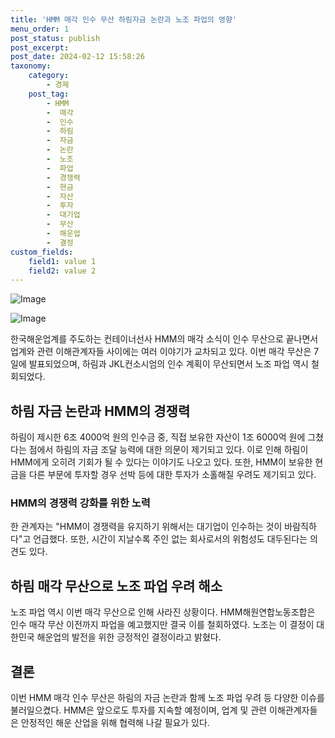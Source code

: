```yaml
---
title: 'HMM 매각 인수 무산 하림자금 논란과 노조 파업의 영향'
menu_order: 1
post_status: publish
post_excerpt: 
post_date: 2024-02-12 15:58:26
taxonomy:
    category:
        - 경제
    post_tag:
        - HMM
        -  매각
        -  인수
        -  하림
        -  자금
        -  논란
        -  노조
        -  파업
        -  경쟁력
        -  현금
        -  자산
        -  투자
        -  대기업
        -  무산
        -  해운업
        -  결정
custom_fields:
    field1: value 1
    field2: value 2
---
```


![Image](https://imgnews.pstatic.net/image/011/2024/02/12/0004298391_001_20240212070101033.jpg?type=w647)

![Image](https://imgnews.pstatic.net/image/011/2024/02/12/0004298391_002_20240212070101072.jpg?type=w647)

한국해운업계를 주도하는 컨테이너선사 HMM의 매각 소식이 인수 무산으로 끝나면서 업계와 관련 이해관계자들 사이에는 여러 이야기가 교차되고 있다. 이번 매각 무산은 7일에 발표되었으며, 하림과 JKL컨소시엄의 인수 계획이 무산되면서 노조 파업 역시 철회되었다.
## 하림 자금 논란과 HMM의 경쟁력
하림이 제시한 6조 4000억 원의 인수금 중, 직접 보유한 자산이 1조 6000억 원에 그쳤다는 점에서 하림의 자금 조달 능력에 대한 의문이 제기되고 있다. 이로 인해 하림이 HMM에게 오히려 기회가 될 수 있다는 이야기도 나오고 있다. 또한, HMM이 보유한 현금을 다른 부문에 투자할 경우 선박 등에 대한 투자가 소홀해질 우려도 제기되고 있다.
### HMM의 경쟁력 강화를 위한 노력
한 관계자는 "HMM이 경쟁력을 유지하기 위해서는 대기업이 인수하는 것이 바람직하다"고 언급했다. 또한, 시간이 지날수록 주인 없는 회사로서의 위험성도 대두된다는 의견도 있다.
## 하림 매각 무산으로 노조 파업 우려 해소
노조 파업 역시 이번 매각 무산으로 인해 사라진 상황이다. HMM해원연합노동조합은 인수 매각 무산 이전까지 파업을 예고했지만 결국 이를 철회하였다. 노조는 이 결정이 대한민국 해운업의 발전을 위한 긍정적인 결정이라고 밝혔다.
## 결론
이번 HMM 매각 인수 무산은 하림의 자금 논란과 함께 노조 파업 우려 등 다양한 이슈를 불러일으켰다. HMM은 앞으로도 투자를 지속할 예정이며, 업계 및 관련 이해관계자들은 안정적인 해운 산업을 위해 협력해 나갈 필요가 있다.
